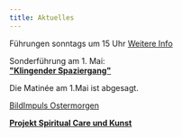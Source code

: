 ```yaml
---
title: Aktuelles
---
```

Führungen sonntags um 15 Uhr 
[Weitere Info](/fuehrungen/)
   
Sonderführung am 1. Mai:  
[**"Klingender Spaziergang"**](/veranstaltungen/2022/spaziergang/)
   
Die Matinée am 1.Mai ist abgesagt.
  

[BildImpuls Ostermorgen](https://www.bildimpuls.de/bildimpulsart/ostermorgen/)  


[**Projekt Spiritual Care und Kunst**](/spiritualcare/)
